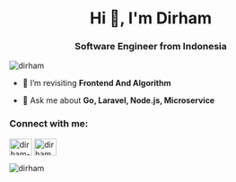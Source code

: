 <h1 align="center">Hi 👋, I'm Dirham</h1>
<h3 align="center">Software Engineer from Indonesia</h3>

<p align="left"> <img src="https://komarev.com/ghpvc/?username=dirham&label=Profile%20views&color=0e75b6&style=flat" alt="dirham" /> </p>

- 🌱 I’m revisiting **Frontend And Algorithm**

- 💬 Ask me about **Go, Laravel, Node.js, Microservice**

<h3 align="left">Connect with me:</h3>
<p align="left">
<a href="https://linkedin.com/in/dirham-hamsir" target="blank"><img align="center" src="https://raw.githubusercontent.com/rahuldkjain/github-profile-readme-generator/master/src/images/icons/Social/linked-in-alt.svg" alt="dirham-hamsir" height="30" width="40" /></a>
<a href="https://leetcode.com/dirhamdraf" target="blank"><img align="center" src="https://raw.githubusercontent.com/rahuldkjain/github-profile-readme-generator/master/src/images/icons/Social/leet-code.svg" alt="dirham" height="30" width="40" /></a>
</p>


<p><img align="left" src="https://github-readme-stats.vercel.app/api/top-langs?username=dirham&show_icons=true&locale=en&layout=compact" alt="dirham" /></p>
